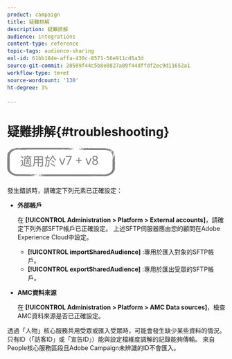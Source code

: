 ```yaml
---
product: campaign
title: 疑難排解
description: 疑難排解
audience: integrations
content-type: reference
topic-tags: audience-sharing
exl-id: 61bb184e-affa-430c-8571-56e911cd5a3d
source-git-commit: 20509f44c5b8e0827a09f44dffdf2ec9d11652a1
workflow-type: tm+mt
source-wordcount: '130'
ht-degree: 3%

---
```


# 疑難排解{#troubleshooting}

![](../../assets/common.svg)

發生錯誤時，請確定下列元素已正確設定：

* **外部帳戶**

   在 **[!UICONTROL Administration > Platform > External accounts]**，請確定下列外部SFTP帳戶已正確設定。 上述SFTP伺服器應由您的顧問在Adobe Experience Cloud中設定。

   * **[!UICONTROL importSharedAudience]** :專用於匯入對象的SFTP帳戶。
   * **[!UICONTROL exportSharedAudience]** :專用於匯出受眾的SFTP帳戶。

* **AMC資料來源**

   在 **[!UICONTROL Administration > Platform > AMC Data sources]**，檢查AMC資料來源是否已正確設定。

透過「人物」核心服務共用受眾或匯入受眾時，可能會發生缺少某些資料的情況。 只有ID（「訪客ID」或「宣告ID」）能與設定檔維度調解的記錄能夠傳輸。 來自People核心服務區段且Adobe Campaign未辨識的ID不會匯入。
